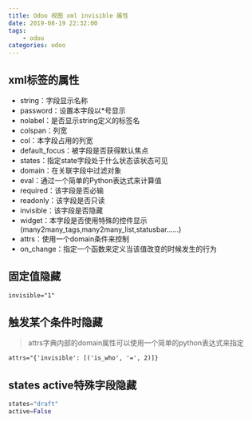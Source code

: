 ```yaml
---
title: Odoo 视图 xml invisible 属性
date: 2019-08-19 22:32:00
tags:
    - odoo
categories: odoo
---
```


## xml标签的属性

- string：字段显示名称
- password：设置本字段以*号显示
- nolabel：是否显示string定义的标签名
- colspan：列宽
- col：本字段占用的列宽
- default_focus：被字段是否获得默认焦点
- states：指定state字段处于什么状态该状态可见
- domain：在关联字段中过滤对象
- eval：通过一个简单的Python表达式来计算值
- required：该字段是否必输
- readonly：该字段是否只读
- invisible：该字段是否隐藏
- widget：本字段是否使用特殊的控件显示(many2many_tags,many2many_list,statusbar……)
- attrs：使用一个domain条件来控制
- on_change：指定一个函数来定义当该值改变的时候发生的行为

## 固定值隐藏

```xml
invisible="1"
```

## 触发某个条件时隐藏

> attrs字典内部的domain属性可以使用一个简单的python表达式来指定

```xml
attrs="{'invisible': [('is_who', '=', 2)]}
```

## states active特殊字段隐藏

```python
states="draft"
active=False
```
